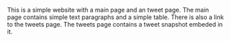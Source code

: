 This is a simple website with a main page and an tweet page.
The main page contains simple text paragraphs and a simple table.
There is also a link to the tweets page.
The tweets page contains a tweet snapshot embeded in it.
